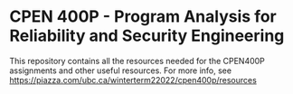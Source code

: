 # CPEN 400P - Program Analysis for Reliability and Security Engineering

This repository contains all the resources needed for the CPEN400P assignments and other useful resources. For more info, see https://piazza.com/ubc.ca/winterterm22022/cpen400p/resources 
